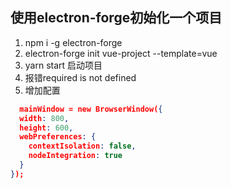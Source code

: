 ## 使用electron-forge初始化一个项目
1. npm i -g electron-forge
2. electron-forge init vue-project --template=vue
3. yarn start 启动项目
4. 报错required is not defined
5. 增加配置
  ```json
    mainWindow = new BrowserWindow({
    width: 800,
    height: 600,
    webPreferences: {
      contextIsolation: false,
      nodeIntegration: true
    }
  });
  ```
